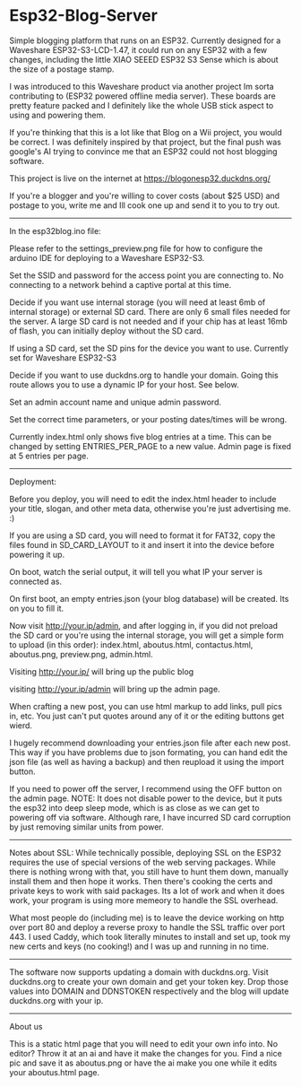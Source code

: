 # Esp32-Blog-Server
Simple blogging platform that runs on an ESP32. Currently designed for a Waveshare ESP32-S3-LCD-1.47, it could run on any ESP32 with a few changes, including the little XIAO SEEED ESP32 S3 Sense which is about the size of a postage stamp. 

I was introduced to this Waveshare product via another project Im sorta contributing to (ESP32 powered offline media server). These boards are pretty feature packed and I definitely like the whole USB stick aspect to using and powering them.

If you're thinking that this is a lot like that Blog on a Wii project, you would be correct. I was definitely inspired by that project, but the final push was google's AI trying to convince me that an ESP32 could not host blogging software. 

This project is live on the internet at https://blogonesp32.duckdns.org/

If you're a blogger and you're willing to cover costs (about $25 USD) and postage to you, write me and Ill cook one up and send it to you to try out. 

-----------------

In the esp32blog.ino file:

Please refer to the settings_preview.png file for how to configure the arduino IDE for deploying to a Waveshare ESP32-S3.

Set the SSID and password for the access point you are connecting to. No connecting to a network behind a captive portal at this time.

Decide if you want use internal storage (you will need at least 6mb of internal storage) or external SD card. There are only 6 small files needed for the server. A large SD card is not needed and if your chip has at least 16mb of flash, you can initially deploy without the SD card.

If using a SD card, set the SD pins for the device you want to use. Currently set for Waveshare ESP32-S3

Decide if you want to use duckdns.org to handle your domain. Going this route allows you to use a dynamic IP for your host. See below.

Set an admin account name and unique admin password. 

Set the correct time parameters, or your posting dates/times will be wrong. 

Currently index.html only shows five blog entries at a time. This can be changed by setting ENTRIES_PER_PAGE to a new value. Admin page is fixed at 5 entries per page.


------------------
Deployment:

Before you deploy, you will need to edit the index.html header to include your title, slogan, and other meta data, otherwise you're just advertising me. :)

If you are using a SD card, you will need to format it for FAT32, copy the files found in SD_CARD_LAYOUT to it and insert it into the device before powering it up. 

On boot, watch the serial output, it will tell you what IP your server is connected as. 

On first boot, an empty entries.json (your blog database) will be created. Its on you to fill it.

Now visit http://your.ip/admin, and after logging in, if you did not preload the SD card or you're using the internal storage, you will get a simple form to upload (in this order): index.html, aboutus.html, contactus.html, aboutus.png, preview.png, admin.html. 

Visiting http://your.ip/ will bring up the public blog

visiting http://your.ip/admin will bring up the admin page.  

When crafting a new post, you can use html markup to add links, pull pics in, etc. You just can't put quotes around any of it or the editing buttons get wierd. 

I hugely recommend downloading your entries.json file after each new post. This way if you have problems due to json formating, you can hand edit the json file (as well as having a backup) and then reupload it using the import button.

If you need to power off the server, I recommend using the OFF button on the admin page. NOTE: It does not disable power to the device, but it puts the esp32 into deep sleep mode, which is as close as we can get to powering off via software. Although rare, I have incurred SD card corruption by just removing similar units from power. 

---------------

Notes about SSL: While technically possible, deploying SSL on the ESP32 requires the use of special versions of the web serving packages. While there is nothing wrong with that, you still have to hunt them down, manually install them and then hope it works. Then there's cooking the certs and private keys to work with said packages. Its a lot of work and when it does work, your program is using more memeory to handle the SSL overhead. 

What most people do (including me) is to leave the device working on http over port 80 and deploy a reverse proxy to handle the SSL traffic over port 443. I used Caddy, which took literally minutes to install and set up, took my new certs and keys (no cooking!) and I was up and running in no time.

-----------------------

The software now supports updating a domain with duckdns.org.  Visit duckdns.org to create your own domain and get your token key. Drop those values into DOMAIN and DDNSTOKEN respectively and the blog will update duckdns.org with your ip.

----------

About us

This is a static html page that you will need to edit your own info into. No editor? Throw it at an ai and have it make the changes for you. Find a nice pic and save it as aboutus.png or have the ai make you one while it edits your aboutus.html page.

